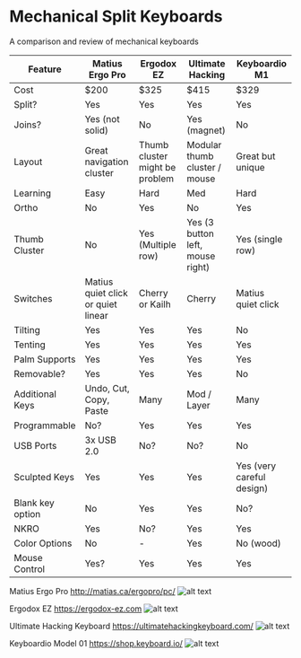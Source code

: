 # Mechanical Split Keyboards
A comparison and review of mechanical keyboards

| Feature | Matius Ergo Pro | Ergodox EZ | Ultimate Hacking | Keyboardio M1 | 
| --- | --- | --- | --- | --- | 
| Cost | $200 | $325 | $415 | $329 | 
| Split? | Yes | Yes | Yes | Yes | 
| Joins? | Yes (not solid) | No | Yes (magnet) | No | 
| Layout | Great navigation cluster | Thumb cluster might be problem | Modular thumb cluster / mouse | Great but unique | 
| Learning | Easy | Hard | Med | Hard | 
| Ortho | No | Yes | No | Yes | 
| Thumb Cluster | No | Yes (Multiple row) | Yes (3 button left, mouse right) | Yes (single row) | 
| Switches | Matius quiet click or quiet linear | Cherry or Kailh | Cherry | Matius quiet click | 
| Tilting | Yes | Yes | Yes | No | 
| Tenting | Yes | Yes | Yes | Yes | 
| Palm Supports | Yes | Yes | Yes | Yes | 
| Removable? | Yes | Yes | Yes | No | 
| Additional Keys | Undo, Cut, Copy, Paste | Many | Mod / Layer | Many | 
| Programmable | No? | Yes | Yes | Yes | 
| USB Ports | 3x USB 2.0 | No? | No? | No | 
| Sculpted Keys | Yes | Yes | Yes | Yes (very careful design) | 
| Blank key option | No | Yes | Yes | No? | 
| NKRO | Yes | No? | Yes | Yes | 
| Color Options | No | - | Yes | No (wood) | 
| Mouse Control | Yes? | Yes | Yes | Yes | 

Matius Ergo Pro
http://matias.ca/ergopro/pc/
![alt text](https://www.bhphotovideo.com/images/images1000x1000/matias_fk403q_ergo_pro_keyboard_for_1127659.jpg)

Ergodox EZ
https://ergodox-ez.com
![alt text](https://cdn0.tnwcdn.com/wp-content/blogs.dir/1/files/2016/03/ergodox-ez-3-1200x600.jpg)

Ultimate Hacking Keyboard
https://ultimatehackingkeyboard.com/
![alt text](https://www.crowdsupply.com/img/e94f/addon-modules-2-white-1_png_project-body.jpg)

Keyboardio Model 01
https://shop.keyboard.io/
![alt text](https://cdn.shopify.com/s/files/1/0920/0728/products/looking_across_from_front_l_corner_grande.jpg)
